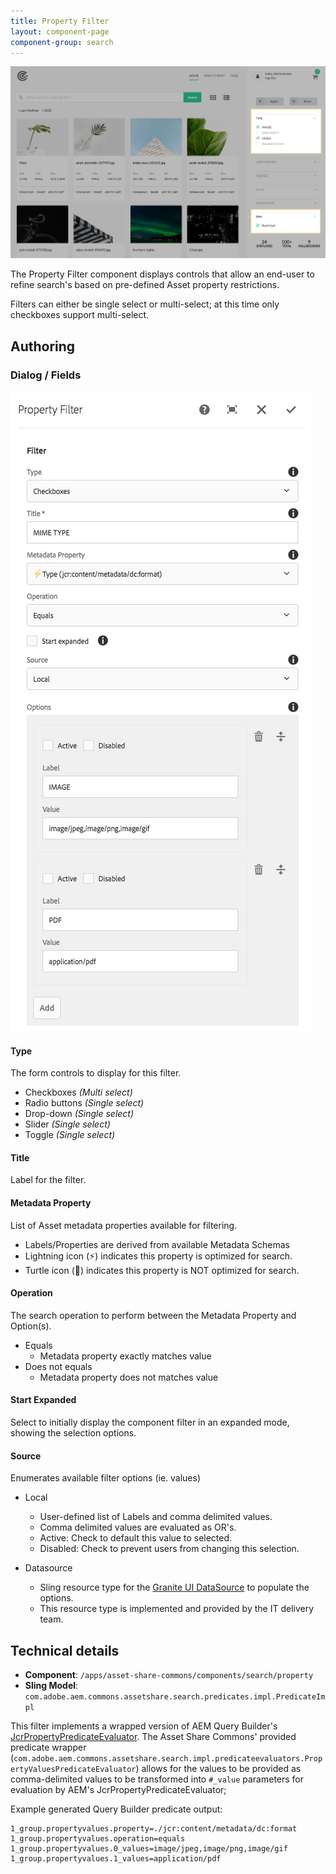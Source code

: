 ```yaml
---
title: Property Filter
layout: component-page
component-group: search
---
```


![Property filter component](./images/main.png)

The Property Filter component displays controls that allow an end-user to refine search's based on pre-defined Asset property restrictions.

Filters can either be single select or multi-select; at this time only checkboxes support multi-select.

## Authoring

### Dialog / Fields
 
 ![Property filter dialog](./images/dialog.png)
 
#### Type
 
 The form controls to display for this filter.
 
  * Checkboxes _(Multi select)_
  * Radio buttons _(Single select)_
  * Drop-down _(Single select)_
  * Slider _(Single select)_
  * Toggle _(Single select)_

#### Title
 
Label for the filter.
 
#### Metadata Property
 
 List of Asset metadata properties available for filtering.
 
 * Labels/Properties are derived from available Metadata Schemas
 * Lightning icon (⚡) indicates this property is optimized for search.
 * Turtle icon (🐢) indicates this property is NOT optimized for search.

#### Operation

The search operation to perform between the Metadata Property and Option(s). 
    
  * Equals
    * Metadata property exactly matches value
  * Does not equals
    * Metadata property does not matches value
        
#### Start Expanded        

Select to initially display the component filter in an expanded mode, showing the selection options.
    
#### Source

Enumerates available filter options (ie. values)

  * Local
    * User-defined list of Labels and comma delimited values.
    * Comma delimited values are evaluated as OR's.
    * Active: Check to default this value to selected.
    * Disabled: Check to prevent users from changing this selection.          
  
  * Datasource
    * Sling resource type for the [Granite UI DataSource](https://docs.adobe.com/docs/en/aem/6-3/develop/ref/granite-ui/api/jcr_root/libs/granite/ui/docs/server/datasource.html) to populate the options.
    * This resource type is implemented and provided by the IT delivery team.
        
## Technical details

* **Component**: `/apps/asset-share-commons/components/search/property`
* **Sling Model**: `com.adobe.aem.commons.assetshare.search.predicates.impl.PredicateImpl`

This filter implements a wrapped version of AEM Query Builder's [JcrPropertyPredicateEvaluator](https://docs.adobe.com/docs/en/aem/6-3/develop/ref/javadoc/com/day/cq/search/eval/JcrPropertyPredicateEvaluator.html). 
The Asset Share Commons' provided predicate wrapper (`com.adobe.aem.commons.assetshare.search.impl.predicateevaluators.PropertyValuesPredicateEvaluator`) allows for the values to be provided as comma-delimited values to be transformed into `#_value` parameters for evaluation by AEM's JcrPropertyPredicateEvaluator; 

Example generated Query Builder predicate output: 

```
1_group.propertyvalues.property=./jcr:content/metadata/dc:format
1_group.propertyvalues.operation=equals
1_group.propertyvalues.0_values=image/jpeg,image/png,image/gif
1_group.propertyvalues.1_values=application/pdf
```      


